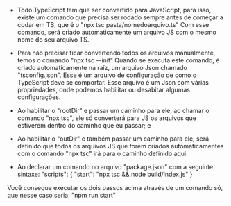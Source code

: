 - Todo TypeScript tem que ser convertido para JavaScript, para isso, existe um comando que precisa ser rodado sempre antes de começar a codar em TS, que é o "npx tsc pasta/nomedoarquivo.ts" Com esse comando, será criado automaticamente um arquivo JS com o mesmo nome do seu arquivo TS.

- Para não precisar ficar convertendo todos os arquivos manualmente, temos o comando "npx tsc --init" Quando se executa este comando, é criado automaticamente na raíz, um arquivo Json chamado "tsconfig.json". Esse é um arquivo de configuração de como o TypeScript deve se comportar. Esse arquivo é um Json com várias propriedades, onde podemos habilitar ou desabitar algumas configurações.

- Ao habilitar o "rootDir" e passar um caminho para ele, ao chamar o comando "npx tsc", ele só converterá para JS os arquivos que estiverem dentro do caminho que eu passar; e
- Ao habilitar o "outDir" e também passar um caminho para ele, será definido que todos os arquivos JS que forem criados automaticamentes com o comando "npx tsc" irá para o caminho definido aqui.

- Ao declarar um comando no arquivo "package.json" com a seguinte sintaxe: "scripts": {
    "start": "npx tsc && node build/index.js"
}

Você consegue executar os dois passos acima através de um comando só, que nesse caso seria: "npm run start"